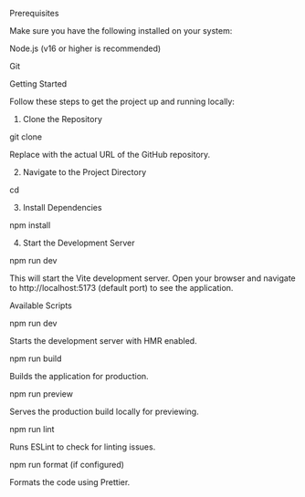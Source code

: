 Prerequisites

Make sure you have the following installed on your system:

Node.js (v16 or higher is recommended)

Git

Getting Started

Follow these steps to get the project up and running locally:

1. Clone the Repository

git clone <repository-url>

Replace <repository-url> with the actual URL of the GitHub repository.

2. Navigate to the Project Directory

cd <project-directory>

3. Install Dependencies

npm install

4. Start the Development Server

npm run dev

This will start the Vite development server. Open your browser and navigate to http://localhost:5173 (default port) to see the application.

Available Scripts

npm run dev

Starts the development server with HMR enabled.

npm run build

Builds the application for production.

npm run preview

Serves the production build locally for previewing.

npm run lint

Runs ESLint to check for linting issues.

npm run format (if configured)

Formats the code using Prettier.
